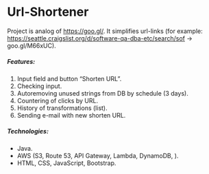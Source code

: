 # Url-Shortener
Project is analog of https://goo.gl/. It simplifies url-links (for example: https://seattle.craigslist.org/d/software-qa-dba-etc/search/sof -> goo.gl/M66xUC).

##### Features: 
1. Input field and button “Shorten URL”.
2. Checking input.
3. Autoremoving unused strings from DB by schedule (3 days).
5. Countering of clicks by URL.
6. History of transformations (list).
7. Sending e-mail with new shorten URL.

##### Technologies: 
* Java.
* AWS (S3, Route 53, API Gateway, Lambda, DynamoDB, ).
* HTML, CSS, JavaScript, Bootstrap.

